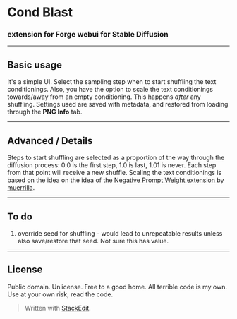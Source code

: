 ﻿# Cond Blast #
### extension for Forge webui for Stable Diffusion ###
---
## Basic usage ##
It's a simple UI. Select the sampling step when to start shuffling the text conditionings.
Also, you have the option to scale the text conditionings towards/away from an empty conditioning. This happens *after* any shuffling.
Settings used are saved with metadata, and restored from loading through the **PNG Info** tab.

---
## Advanced / Details ##
Steps to start shuffling are selected as a proportion of the way through the diffusion process: 0.0 is the first step, 1.0 is last, 1.01 is never. 
Each step from that point will receive a new shuffle.
Scaling the text conditionings is based on the idea on the idea of the [Negative Prompt Weight extension by muerrilla](https://github.com/muerrilla/stable-diffusion-NPW).

---
## To do ##
1. override seed for shuffling - would lead to unrepeatable results unless also save/restore that seed. Not sure this has value.
---
## License ##
Public domain. Unlicense. Free to a good home.
All terrible code is my own. Use at your own risk, read the code.

> Written with [StackEdit](https://stackedit.io/).
